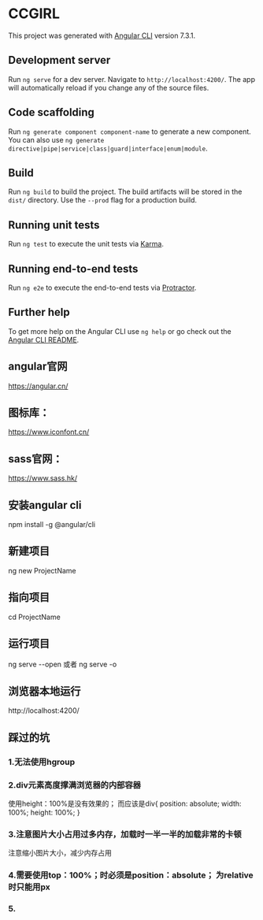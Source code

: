 # CCGIRL

This project was generated with [Angular CLI](https://github.com/angular/angular-cli) version 7.3.1.

## Development server

Run `ng serve` for a dev server. Navigate to `http://localhost:4200/`. The app will automatically reload if you change any of the source files.

## Code scaffolding

Run `ng generate component component-name` to generate a new component. You can also use `ng generate directive|pipe|service|class|guard|interface|enum|module`.

## Build

Run `ng build` to build the project. The build artifacts will be stored in the `dist/` directory. Use the `--prod` flag for a production build.

## Running unit tests

Run `ng test` to execute the unit tests via [Karma](https://karma-runner.github.io).

## Running end-to-end tests

Run `ng e2e` to execute the end-to-end tests via [Protractor](http://www.protractortest.org/).

## Further help

To get more help on the Angular CLI use `ng help` or go check out the [Angular CLI README](https://github.com/angular/angular-cli/blob/master/README.md).


## angular官网
https://angular.cn/

## 图标库：
https://www.iconfont.cn/

## sass官网：
https://www.sass.hk/

## 安装angular cli
npm install -g @angular/cli

## 新建项目
ng new ProjectName

## 指向项目
cd ProjectName

## 运行项目
ng serve --open
或者
ng serve -o

## 浏览器本地运行
http://localhost:4200/




## 踩过的坑

### 1.无法使用hgroup

### 2.div元素高度撑满浏览器的内部容器
使用height：100%是没有效果的；
而应该是div{ position: absolute; width:  100%; height: 100%; }

### 3.注意图片大小占用过多内存，加载时一半一半的加载非常的卡顿
注意缩小图片大小，减少内存占用

### 4.需要使用top：100%；时必须是position：absolute； 为relative时只能用px

### 5.